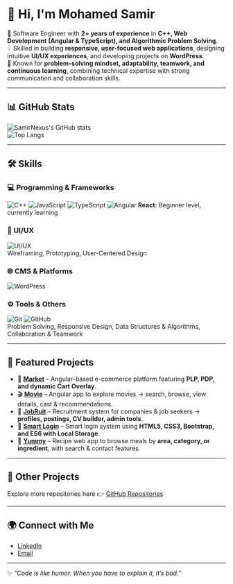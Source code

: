 # 👋 Hi, I'm Mohamed Samir

🚀 Software Engineer with **2+ years of experience** in **C++, Web Development (Angular & TypeScript), and Algorithmic Problem Solving**.  
💡 Skilled in building **responsive, user-focused web applications**, designing intuitive **UI/UX experiences**, and developing projects on **WordPress**.  
🌟 Known for **problem-solving mindset, adaptability, teamwork, and continuous learning**, combining technical expertise with strong communication and collaboration skills.

---

## 📊 GitHub Stats  
![SamirNexus's GitHub stats](https://github-readme-stats.vercel.app/api?username=SamirNexus&show_icons=true&theme=radical)  
![Top Langs](https://github-readme-stats.vercel.app/api/top-langs/?username=SamirNexus&layout=compact&theme=radical)  

---

## 🛠️ Skills

### 💻 Programming & Frameworks
![C++](https://img.shields.io/badge/-C++-00599C?logo=c%2b%2b&logoColor=white&style=flat)
![JavaScript](https://img.shields.io/badge/-JavaScript-F7DF1E?logo=javascript&logoColor=black&style=flat)
![TypeScript](https://img.shields.io/badge/-TypeScript-3178C6?logo=typescript&logoColor=white&style=flat)
![Angular](https://img.shields.io/badge/-Angular-DD0031?logo=angular&logoColor=white&style=flat)
**React:** Beginner level, currently learning

### 🎨 UI/UX
![UI/UX](https://img.shields.io/badge/-UI%2FUX-FF4088?logo=figma&logoColor=white&style=flat)  
Wireframing, Prototyping, User-Centered Design

### 🌐 CMS & Platforms
![WordPress](https://img.shields.io/badge/-WordPress-21759B?logo=wordpress&logoColor=white&style=flat)

### ⚙️ Tools & Others
![Git](https://img.shields.io/badge/-Git-F05032?logo=git&logoColor=white&style=flat)
![GitHub](https://img.shields.io/badge/-GitHub-181717?logo=github&logoColor=white&style=flat)  
Problem Solving, Responsive Design, Data Structures & Algorithms, Collaboration & Teamwork

---

## 📌 Featured Projects

- 🔹 **[Market](https://github.com/SamirNexus/Market)** – Angular-based e-commerce platform featuring **PLP, PDP, and dynamic Cart Overlay**.  
- 🎬 **[Movie](https://github.com/SamirNexus/Movie)** – Angular app to explore movies → search, browse, view details, cast & recommendations.  
- 💼 **[JobRuit](https://github.com/SamirNexus/JobRuit)** – Recruitment system for companies & job seekers → **profiles, postings, CV builder, admin tools**.  
- 🔑 **[Smart Login](https://github.com/SamirNexus/Smart-Login)** – Smart login system using **HTML5, CSS3, Bootstrap, and ES6 with Local Storage**.  
- 🍲 **[Yummy](https://github.com/SamirNexus/Yummy)** – Recipe web app to browse meals by **area, category, or ingredient**, with search & contact features.  

---

## 📂 Other Projects
Explore more repositories here 👉 [GitHub Repositories](https://github.com/SamirNexus?tab=repositories)  

---

## 🌍 Connect with Me
- [LinkedIn](www.linkedin.com/in/samirnexus98)  
- [Email](mailto:msamra990@gmail.com)  

---

✨ *“Code is like humor. When you have to explain it, it’s bad.”*

